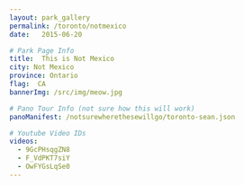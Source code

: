 ```yaml
---
layout: park_gallery
permalink: /toronto/notmexico
date:   2015-06-20

# Park Page Info
title:  This is Not Mexico
city: Not Mexico
province: Ontario
flag:  CA
bannerImg: /src/img/meow.jpg

# Pano Tour Info (not sure how this will work)
panoManifest: /notsurewherethesewillgo/toronto-sean.json

# Youtube Video IDs
videos:
  - 9GcPHsqgZN8
  - F_VdPKT7siY
  - OwFYGsLqSe0
---
```

